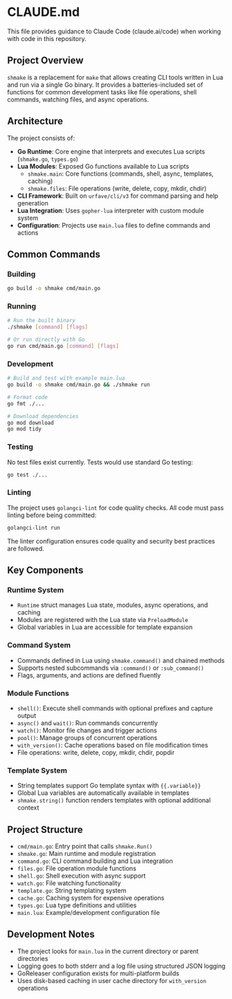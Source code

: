 # CLAUDE.md

This file provides guidance to Claude Code (claude.ai/code) when working with code in this repository.

## Project Overview

`shmake` is a replacement for `make` that allows creating CLI tools written in Lua and run via a single Go binary. It
provides a batteries-included set of functions for common development tasks like file operations, shell commands,
watching files, and async operations.

## Architecture

The project consists of:

- **Go Runtime**: Core engine that interprets and executes Lua scripts (`shmake.go`, `types.go`)
- **Lua Modules**: Exposed Go functions available to Lua scripts
    - `shmake.main`: Core functions (commands, shell, async, templates, caching)
    - `shmake.files`: File operations (write, delete, copy, mkdir, chdir)
- **CLI Framework**: Built on `urfave/cli/v3` for command parsing and help generation
- **Lua Integration**: Uses `gopher-lua` interpreter with custom module system
- **Configuration**: Projects use `main.lua` files to define commands and actions

## Common Commands

### Building

```bash
go build -o shmake cmd/main.go
```

### Running

```bash
# Run the built binary
./shmake [command] [flags]

# Or run directly with Go
go run cmd/main.go [command] [flags]
```

### Development

```bash
# Build and test with example main.lua
go build -o shmake cmd/main.go && ./shmake run

# Format code
go fmt ./...

# Download dependencies
go mod download
go mod tidy
```

### Testing

No test files exist currently. Tests would use standard Go testing:

```bash
go test ./...
```

### Linting

The project uses `golangci-lint` for code quality checks. All code must pass linting before being committed:

```bash
golangci-lint run
```

The linter configuration ensures code quality and security best practices are followed.

## Key Components

### Runtime System

- `Runtime` struct manages Lua state, modules, async operations, and caching
- Modules are registered with the Lua state via `PreloadModule`
- Global variables in Lua are accessible for template expansion

### Command System

- Commands defined in Lua using `shmake.command()` and chained methods
- Supports nested subcommands via `:command()` or `:sub_command()`
- Flags, arguments, and actions are defined fluently

### Module Functions

- `shell()`: Execute shell commands with optional prefixes and capture output
- `async()` and `wait()`: Run commands concurrently
- `watch()`: Monitor file changes and trigger actions
- `pool()`: Manage groups of concurrent operations
- `with_version()`: Cache operations based on file modification times
- File operations: write, delete, copy, mkdir, chdir, popdir

### Template System

- String templates support Go template syntax with `{{.variable}}`
- Global Lua variables are automatically available in templates
- `shmake.string()` function renders templates with optional additional context

## Project Structure

- `cmd/main.go`: Entry point that calls `shmake.Run()`
- `shmake.go`: Main runtime and module registration
- `command.go`: CLI command building and Lua integration
- `files.go`: File operation module functions
- `shell.go`: Shell execution with async support
- `watch.go`: File watching functionality
- `template.go`: String templating system
- `cache.go`: Caching system for expensive operations
- `types.go`: Lua type definitions and utilities
- `main.lua`: Example/development configuration file

## Development Notes

- The project looks for `main.lua` in the current directory or parent directories
- Logging goes to both stderr and a log file using structured JSON logging
- GoReleaser configuration exists for multi-platform builds
- Uses disk-based caching in user cache directory for `with_version` operations
